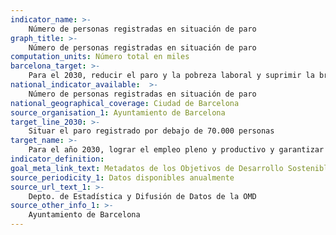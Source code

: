 ```yaml
---
indicator_name: >-
    Número de personas registradas en situación de paro
graph_title: >-
    Número de personas registradas en situación de paro
computation_units: Número total en miles
barcelona_target: >-
    Para el 2030, reducir el paro y la pobreza laboral y suprimir la brecha salarial de género, con un esfuerzo redoblado por la inclusión laboral de las personas con discapacidad
national_indicator_available:  >-
    Número de personas registradas en situación de paro
national_geographical_coverage: Ciudad de Barcelona
source_organisation_1: Ayuntamiento de Barcelona
target_line_2030: >-
    Situar el paro registrado por debajo de 70.000 personas
target_name: >-
    Para el año 2030, lograr el empleo pleno y productivo y garantizar un trabajo decente para todos los hombres y las mujeres, incluidas las personas jóvenes y las personas con discapacidad, así como la igualdad de remuneración por trabajo de igual valor
indicator_definition:
goal_meta_link_text: Metadatos de los Objetivos de Desarrollo Sostenible de las Naciones Unidas (pdf 894kB)
source_periodicity_1: Datos disponibles anualmente
source_url_text_1: >-
    Depto. de Estadística y Difusión de Datos de la OMD
source_other_info_1: >-
    Ayuntamiento de Barcelona
---
```

